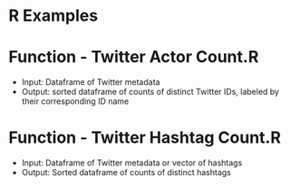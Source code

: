 # R Examples

# Function - Twitter Actor Count.R
* Input: Dataframe of Twitter metadata
* Output: sorted dataframe of counts of distinct Twitter IDs, labeled by their corresponding ID name

# Function - Twitter Hashtag Count.R
* Input: Dataframe of Twitter metadata or vector of hashtags
* Output: Sorted dataframe of counts of distinct hashtags